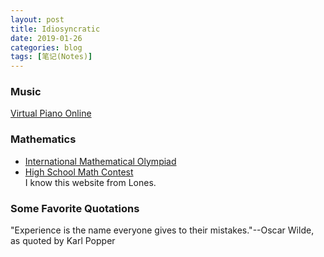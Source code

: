 ```yaml
---
layout: post
title: Idiosyncratic
date: 2019-01-26
categories: blog
tags: [笔记(Notes)]
---
```


### Music
[Virtual Piano Online](https://www.apronus.com/music/flashpiano.htm)

### Mathematics

- [International Mathematical Olympiad](https://www.imo-official.org/problems.aspx)
- [High School Math Contest](https://artofproblemsolving.com/community/c13_contests)  
I know this website from Lones.

### Some Favorite Quotations
"Experience is the name everyone gives to their mistakes."--Oscar Wilde, as quoted by Karl Popper

